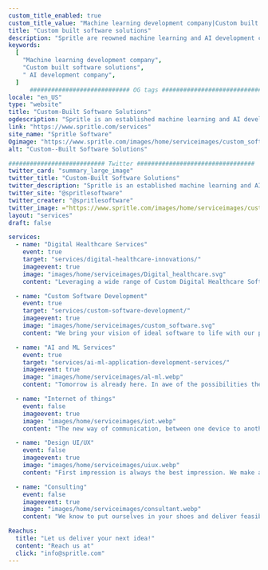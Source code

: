 ```yaml
---
custom_title_enabled: true
custom_title_value: "Machine learning development company|Custom built software solutions"
title: "Custom built software solutions"
description: "Spritle are reowned machine learning and AI development company that focus on custom built software applications which helps in reshaping the future of your business."
keywords:
  [
    "Machine learning development company",
    "Custom built software solutions",
    " AI development company",
  ]
      ############################ OG tags #################################
locale: "en_US"
type: "website"
title: "Custom-Built Software Solutions" 
ogdescription: "Spritle is an established machine learning and AI development company that focuses on custom-built software applications that help in reshaping the future of your business."
link: "https://www.spritle.com/services" 
site_name: "Spritle Software"
Ogimage: "https://www.spritle.com/images/home/serviceimages/custom_software.svg"
alt: "Custom--Built Software Solutions"

########################### Twitter #################################
twitter_card: "summary_large_image"
twitter_title: "Custom-Built Software Solutions" 
twitter_description: "Spritle is an established machine learning and AI development company that focuses on custom-built software applications that help in reshaping the future of your business." 
twitter_site: "@spritlesoftware"
twitter_creater: "@spritlesoftware"
twitter_image: ="https://www.spritle.com/images/home/serviceimages/custom_software.svg" 
layout: "services"
draft: false

services:
  - name: "Digital Healthcare Services"
    event: true
    target: "services/digital-healthcare-innovations/"
    imageevent: true
    image: "images/home/serviceimages/Digital_healthcare.svg"
    content: "Leveraging a wide range of Custom Digital Healthcare Software Development for better tomorrow..."

  - name: "Custom Software Development"
    event: true
    target: "services/custom-software-development/"
    imageevent: true
    image: "images/home/serviceimages/custom_software.svg"
    content: "We bring your vision of ideal software to life with our potential Development team in place..."

  - name: "AI and ML Services"
    event: true
    target: "services/ai-ml-application-development-services/"
    imageevent: true
    image: "images/home/serviceimages/al-ml.webp"
    content: "Tomorrow is already here. In awe of the possibilities the future has to offer excited us to contribute more..."

  - name: "Internet of things"
    event: false
    imageevent: true
    image: "images/home/serviceimages/iot.webp"
    content: "The new way of communication, between one device to another over internet. Travelling towards a better experience..."

  - name: "Design UI/UX"
    event: false
    imageevent: true
    image: "images/home/serviceimages/uiux.webp"
    content: "First impression is always the best impression. We make apps that you can’t refuse to use..."

  - name: "Consulting"
    event: false
    imageevent: true
    image: "images/home/serviceimages/consultant.webp"
    content: "We know to put ourselves in your shoes and deliver feasible solutions that help you boost your business..."

Reachus:
  title: "Let us deliver your next idea!"
  content: "Reach us at"
  click: "info@spritle.com"
---
```

